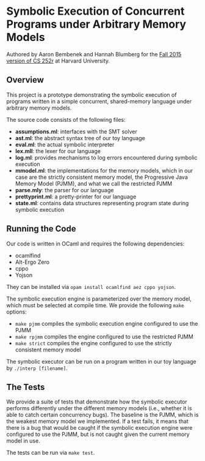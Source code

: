 # Symbolic Execution of Concurrent Programs under Arbitrary Memory Models

Authored by Aaron Bembenek and Hannah Blumberg for the [Fall 2015 version of CS 252r](http://web-static-aws.seas.harvard.edu/courses/cs252/2015fa/) at Harvard University.

## Overview

This project is a prototype demonstrating the symbolic execution of programs written in a simple concurrent, shared-memory language under arbitrary memory models.

The source code consists of the following files:

* **assumptions.ml**: interfaces with the SMT solver
* **ast.ml**: the abstract syntax tree of our toy language
* **eval.ml**: the actual symbolic interpreter
* **lex.mll**: the lexer for our language
* **log.ml**: provides mechanisms to log errors encountered during symbolic execution
* **mmodel.ml**: the implementations for the memory models, which in our case are the strictly consistent memory model, the Progressive Java Memory Model (PJMM), and what we call the restricted PJMM
* **parse.mly**: the parser for our language
* **prettyprint.ml**: a pretty-printer for our language
* **state.ml**: contains data structures representing program state during symbolic execution

## Running the Code

Our code is written in OCaml and requires the following dependencies:

* ocamlfind
* Alt-Ergo Zero
* cppo
* Yojson

They can be installed via `opam install ocamlfind aez cppo yojson`.

The symbolic execution engine is parameterized over the memory model, which must be selected at compile time. We provide the following `make` options:

* `make pjmm` compiles the symbolic execution engine configured to use the PJMM
* `make rpjmm` compiles the engine configured to use the restricted PJMM
* `make strict` compiles the engine configured to use the strictly consistent memory model

The symbolic executor can be run on a program written in our toy language by `./interp [filename]`.

## The Tests

We provide a suite of tests that demonstrate how the symbolic executor performs differently under the different memory models (i.e., whether it is able to catch certain concurrency bugs). The baseline is the PJMM, which is the weakest memory model we implemented.  If a test fails, it means that there is a bug that would be caught if the symbolic execution engine were configured to use the PJMM, but is not caught given the current memory model in use.

The tests can be run via `make test`.
